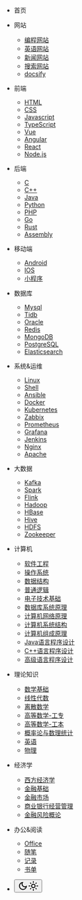 <!-- markdownlint-disable no-empty-links -->
<!-- markdownlint-disable-next-line first-line-heading -->
<!-- - s
- Menu <span>(Text)</span>
  - [Alfa](#)
  - [Bravo](#)
  - [Charlie](#)
- [Link](http://google.com)
- [Menu (Link)](http://google.com)
  - [![alt text](https://icongr.am/simple/facebook.svg?colored&size=16)Facebook](http://facebook.com)
  - [![alt](https://icongr.am/simple/github.svg?colored&size=16)Github](http://github.com)
  - [![alt](https://icongr.am/simple/instagram.svg?colored&size=16)Instagram](http://instagram.com)
  - [![alt](https://icongr.am/simple/linkedin.svg?colored&size=16)Linkedin](http://linkedin.com)
  - [![alt](https://icongr.am/simple/pinterest.svg?colored&size=16)Pinterest](http://pinterest.com)
  - [![alt](https://icongr.am/simple/tumblr.svg?colored&size=16)Tumblr](http://tumblr.com)
  - [![alt](https://icongr.am/simple/twitter.svg?colored&size=16)Twitter](http://twitter.com)
  - [![alt](https://icongr.am/simple/youtube.svg?colored&size=16)YouTube](http://youtube.com)
- Menu <span>(Text)</span>
  - [Alfa](#)
  - [Bravo](#)
  - [Charlie](#)
  - [Delta](#)
  - [Echo](#)
  - [Foxtrot](#)
  - [Golf](#)
  - [Hotel](#)
  - [India](#)
  - [Juliett](#)
  - [Kilo](#)
  - [Lima](#)
  - [Mike](#)
  - [November](#)
  - [Oscar](#)
  - [Papa](#)
  - [Quebec](#)
  - [Romeo](#)
  - [Sierra](#)
  - [Tango](#)
  - [Uniform](#)
  - [Victor](#)
  - [Whiskey](#)
  - [X-ray](#)
  - [Yankee](#)
  - [Zulu](#)
- Themes
  - <a href="#" data-link-href="theme-defaults.css">Defaults</a>
  - <a href="#" data-link-href="theme-simple.css">Simple</a>
  - <a href="#" data-link-href="theme-simple-dark.css">Simple Dark</a>
  - <a href="#" data-link-href="https://cdn.jsdelivr.net/npm/docsify@4/lib/themes/vue.css">Vue</a>
  - <a href="#" data-link-href="https://cdn.jsdelivr.net/npm/docsify@4/lib/themes/buble.css">Buble</a>
  - <a href="#" data-link-href="https://cdn.jsdelivr.net/npm/docsify@4/lib/themes/dark.css">Dark</a>
  - <a href="#" data-link-href="https://cdn.jsdelivr.net/npm/docsify@4/lib/themes/pure.css">Pure</a>  
  - s -->
- 首页
- 网站
  - [编程网站](pages/Navigation/Program/Index.md)
  - [英语网站](pages/Navigation/Egnlish/Index.md)
  - [新闻网站](pages/Navigation/News/Index.md)
  - [搜索网站](pages/Navigation/Search/Index.md)
  - [docsify](pages/Website/docsify/docsify-deploy/README.md)
- 前端
  - [HTML](pages/Frontend/Html/Index.md)
  - [CSS](pages/Frontend/Css/Index.md)
  - [Javascript](pages/Frontend/Javascript/Index.md)
  - [TypeScript](pages/Frontend/TypeScript/Index.md)
  - [Vue](pages/Frontend/Vue/Index.md)
  - [Angular](pages/Frontend/Angular/Index.md)
  - [React](pages/Frontend/React/Index.md)
  - [Node.js](pages/Frontend/NodeJs/Index.md)
- 后端
  - [C](pages/Backend/C/Index.md)
  - [C++](pages/Backend/C++/Index.md)
  - [Java](pages/Backend/Java/Index.md)
  - [Python](pages/Backend/Python/Index.md)
  - [PHP](pages/Backend/PHP/Index.md)
  - [Go](pages/Backend/Go/Index.md)
  - [Rust](pages/Backend/Rust/Index.md)
  - [Assembly](pages/Backend/Assembly/Index.md)
- 移动端
  - [Android](pages/Mobile/Android/Index.md)
  - [IOS](pages/Mobile/IOS/Index.md)
  - [小程序](pages/Mobile/小程序/Index.md)
- 数据库
  - [Mysql](pages/Database/Mysql/Index.md)
  - [Tidb](pages/Database/Tidb/Index.md)
  - [Oracle](pages/Database/Oracle/Index.md)
  - [Redis](pages/Database/Redis/Index.md)
  - [MongoDB](pages/Database/MongoDB/Index.md)
  - [PostgreSQL](pages/Database/PostgreSQL/Index.md)
  - [Elasticsearch](pages/Database/Elasticsearch/Index.md)
- 系统&运维
  - [Linux](pages/Ops/Linux/Index.md)
  - [Shell](pages/Ops/Shell/Index.md)
  - [Ansible](pages/Ops/Ansible/Index.md)
  - [Docker](pages/Ops/Docker/Index.md)
  - [Kubernetes](pages/Ops/Kubernetes/Index.md)
  - [Zabbix](pages/Ops/Zabbix/Index.md)
  - [Prometheus](pages/Ops/Prometheus/Index.md)
  - [Grafana](pages/Ops/Grafana/Index.md)
  - [Jenkins](pages/Ops/Jenkins/Index.md)
  - [Nginx](pages/Ops/Nginx/Index.md)
  - [Apache](pages/Ops/Apache/Index.md)
- 大数据
  - [Kafka](pages/Bigdata/Kafka/Index.md)
  - [Spark](pages/Bigdata/Spark/Index.md)
  - [Flink](pages/Bigdata/Flink/Index.md)
  - [Hadoop](pages/Bigdata/Hadoop/Index.md)
  - [HBase](pages/Bigdata/HBase/Index.md)
  - [Hive](pages/Bigdata/Hive/Index.md)
  - [HDFS](pages/Bigdata/HDFS/Index.md)
  - [Zookeeper](pages/Bigdata/Zookeeper/Index.md)
- 计算机
  - [软件工程](pages/Computer/软件工程/Index.md)
  - [操作系统](pages/Computer/操作系统/Index.md)
  - [数据结构](pages/Computer/数据结构/Index.md)
  - [普通逻辑](pages/Computer/普通逻辑/Index.md)
  - [电子技术基础](pages/Computer/电子技术基础/Index.md)
  - [数据库系统原理](pages/Computer/数据库系统原理/Index.md)
  - [计算机网络原理](pages/Computer/计算机网络原理/Index.md)
  - [计算机系统结构](pages/Computer/计算机系统结构/Index.md)
  - [计算机组成原理](pages/Computer/计算机组成原理/Index.md)
  - [Java语言程序设计](pages/Computer/Java语言程序设计/Index.md)
  - [C++语言程序设计](pages/Computer/C++语言程序设计/Index.md)
  - [高级语言程序设计](pages/Computer/高级语言程序设计/Index.md)
- 理论知识
  - [数学基础](pages/Math/数学基础/代数.md)
  - [线性代数](pages/Math/线性代数/Index.md)
  - [离散数学](pages/Math/离散数学/Index.md)
  - [高等数学-工专](pages/Math/高等数学-工专/Index.md)
  - [高等数学-工本](pages/Math/高等数学-工本/Index.md)
  - [概率论与数理统计](pages/Math/概率论与数理统计/Index.md)
  - [英语](pages/English/Pronunciation/Index.md)
  - [物理](pages/English/Vocabulary/Index.md)
- 经济学
  - [西方经济学](pages/Economics/西方经济学/Index.md)
  - [金融基础](pages/Economics/金融基础/Index.md)
  - [金融市场](pages/Economics/金融市场/Index.md)
  - [商业银行经营管理](pages/Economics/商业银行经营管理/Index.md)
  - [金融风险概论](pages/Economics/金融风险概论/Index.md)
- 办公&阅读
  - [Office](pages/Office/Excel/Index.md)
  - [随笔](pages/Read/Personal/Index.md)
  - [记录](pages/Read/Recods/Index.md)
  - [书单](pages/Read/Books/Index.md)

  <!-- - <span data-theme="light"  class="switch" id="switch-1">白天</span> -->
  <!-- - <span data-theme="dark"  class="switch" id="switch-2">黑夜</span> -->

- <button type="button" class="btn" id="btn"  ><svg viewBox="0 0 24 24" width="24"  height="24" id="darkIcon"><path fill="currentColor" d="M9.37,5.51C9.19,6.15,9.1,6.82,9.1,7.5c0,4.08,3.32,7.4,7.4,7.4c0.68,0,1.35-0.09,1.99-0.27C17.45,17.19,14.93,19,12,19 c-3.86,0-7-3.14-7-7C5,9.07,6.81,6.55,9.37,5.51z M12,3c-4.97,0-9,4.03-9,9s4.03,9,9,9s9-4.03,9-9c0-0.46-0.04-0.92-0.1-1.36 c-0.98,1.37-2.58,2.26-4.4,2.26c-2.98,0-5.4-2.42-5.4-5.4c0-1.81,0.89-3.42,2.26-4.4C12.92,3.04,12.46,3,12,3L12,3z"></path></svg><svg viewBox="0 0 24 24" width="24" height="24"  id="lightIcon"><path fill="currentColor" d="M12,9c1.65,0,3,1.35,3,3s-1.35,3-3,3s-3-1.35-3-3S10.35,9,12,9 M12,7c-2.76,0-5,2.24-5,5s2.24,5,5,5s5-2.24,5-5 S14.76,7,12,7L12,7z M2,13l2,0c0.55,0,1-0.45,1-1s-0.45-1-1-1l-2,0c-0.55,0-1,0.45-1,1S1.45,13,2,13z M20,13l2,0c0.55,0,1-0.45,1-1 s-0.45-1-1-1l-2,0c-0.55,0-1,0.45-1,1S19.45,13,20,13z M11,2v2c0,0.55,0.45,1,1,1s1-0.45,1-1V2c0-0.55-0.45-1-1-1S11,1.45,11,2z M11,20v2c0,0.55,0.45,1,1,1s1-0.45,1-1v-2c0-0.55-0.45-1-1-1C11.45,19,11,19.45,11,20z M5.99,4.58c-0.39-0.39-1.03-0.39-1.41,0 c-0.39,0.39-0.39,1.03,0,1.41l1.06,1.06c0.39,0.39,1.03,0.39,1.41,0s0.39-1.03,0-1.41L5.99,4.58z M18.36,16.95 c-0.39-0.39-1.03-0.39-1.41,0c-0.39,0.39-0.39,1.03,0,1.41l1.06,1.06c0.39,0.39,1.03,0.39,1.41,0c0.39-0.39,0.39-1.03,0-1.41 L18.36,16.95z M19.42,5.99c0.39-0.39,0.39-1.03,0-1.41c-0.39-0.39-1.03-0.39-1.41,0l-1.06,1.06c-0.39,0.39-0.39,1.03,0,1.41 s1.03,0.39,1.41,0L19.42,5.99z M7.05,18.36c0.39-0.39,0.39-1.03,0-1.41c-0.39-0.39-1.03-0.39-1.41,0l-1.06,1.06 c-0.39,0.39-0.39,1.03,0,1.41s1.03,0.39,1.41,0L7.05,18.36z"></path></svg></button>



